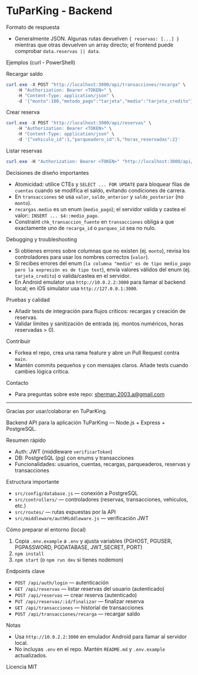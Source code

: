 # TuParKing - Backend
Formato de respuesta

- Generalmente JSON. Algunas rutas devuelven `{ reservas: [...] }` mientras que otras devuelven un array directo; el frontend puede comprobar `data.reservas || data`.

Ejemplos (curl - PowerShell)

Recargar saldo
```powershell
curl.exe -X POST "http://localhost:3000/api/transacciones/recarga" \
	-H "Authorization: Bearer <TOKEN>" \
	-H "Content-Type: application/json" \
	-d '{"monto":100,"metodo_pago":"tarjeta","medio":"tarjeta_credito"}'
```

Crear reserva
```powershell
curl.exe -X POST "http://localhost:3000/api/reservas" \
	-H "Authorization: Bearer <TOKEN>" \
	-H "Content-Type: application/json" \
	-d '{"vehiculo_id":1,"parqueadero_id":5,"horas_reservadas":2}'
```

Listar reservas
```powershell
curl.exe -H "Authorization: Bearer <TOKEN>" "http://localhost:3000/api/reservas?estado=activa"
```

Decisiones de diseño importantes

- Atomicidad: utilice CTEs y `SELECT ... FOR UPDATE` para bloquear filas de `cuentas` cuando se modifica el saldo, evitando condiciones de carrera.
- En `transacciones` se usa `valor`, `saldo_anterior` y `saldo_posterior` (no `monto`).
- `recargas.medio` es un enum (`medio_pago`); el servidor valida y castea el valor:: `INSERT ... $4::medio_pago`.
- Constraint `chk_transaccion_fuente` en `transacciones` obliga a que exactamente uno de `recarga_id` o `parqueo_id` sea no nulo.

Debugging y troubleshooting

- Si obtienes errores sobre columnas que no existen (ej. `monto`), revisa los controladores para usar los nombres correctos (`valor`).
- Si recibes errores del enum (`la columna "medio" es de tipo medio_pago pero la expresión es de tipo text`), envía valores válidos del enum (ej. `tarjeta_credito`) o valida/castea en el servidor.
- En Android emulator usa `http://10.0.2.2:3000` para llamar al backend local; en iOS simulator usa `http://127.0.0.1:3000`.

Pruebas y calidad

- Añadir tests de integración para flujos críticos: recargas y creación de reservas.
- Validar límites y sanitización de entrada (ej. montos numéricos, horas reservadas > 0).

Contribuir

- Forkea el repo, crea una rama feature y abre un Pull Request contra `main`.
- Mantén commits pequeños y con mensajes claros. Añade tests cuando cambies lógica crítica.

Contacto

- Para preguntas sobre este repo: sherman.2003.a@gmail.com

---

Gracias por usar/colaborar en TuParKing.


Backend API para la aplicación TuParKing — Node.js + Express + PostgreSQL.

Resumen rápido
- Auth: JWT (middleware `verificarToken`)
- DB: PostgreSQL (pg) con enums y transacciones
- Funcionalidades: usuarios, cuentas, recargas, parqueaderos, reservas y transacciones

Estructura importante
- `src/config/database.js` — conexión a PostgreSQL
- `src/controllers/` — controladores (reservas, transacciones, vehiculos, etc.)
- `src/routes/` — rutas expuestas por la API
- `src/middleware/authMiddleware.js` — verificación JWT

Cómo preparar el entorno (local)
1. Copia `.env.example` a `.env` y ajusta variables (PGHOST, PGUSER, PGPASSWORD, PGDATABASE, JWT_SECRET, PORT)
2. `npm install`
3. `npm start` (o `npm run dev` si tienes nodemon)

Endpoints clave
- `POST /api/auth/login` — autenticación
- `GET /api/reservas` — listar reservas del usuario (autenticado)
- `POST /api/reservas` — crear reserva (autenticado)
- `PUT /api/reservas/:id/finalizar` — finalizar reserva
- `GET /api/transacciones` — historial de transacciones
- `POST /api/transacciones/recarga` — recargar saldo

Notas
- Usa `http://10.0.2.2:3000` en emulador Android para llamar al servidor local.
- No incluyas `.env` en el repo. Mantén `README.md` y `.env.example` actualizados.

Licencia
MIT
